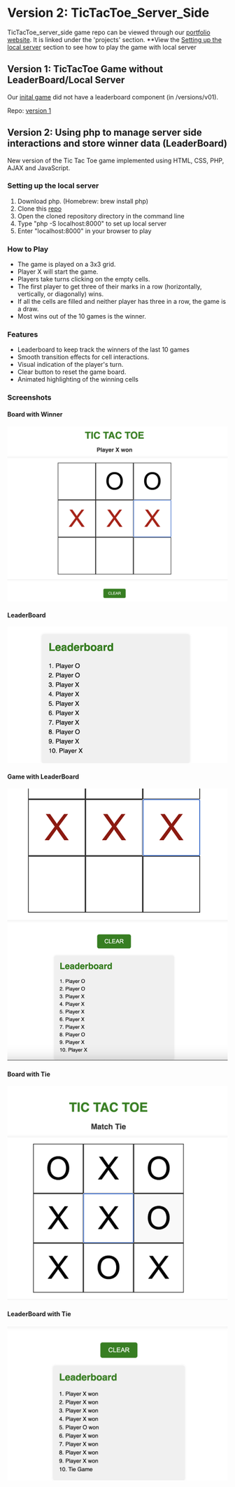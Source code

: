 # Version 2: TicTacToe_Server_Side

TicTacToe_server_side game repo can be viewed through our [portfolio website](https://alperenakin.github.io/portfolio/). It is linked under the 'projects' section.
**View the [Setting up the local server](https://github.com/tahze0/TicTacToe_Server_Side/tree/main?tab=readme-ov-file#setting-up-the-local-server) section to see how to play the game with local server

## Version 1: TicTacToe Game without LeaderBoard/Local Server
Our [inital game](https://alperenakin.github.io/TicTacToe/) did not have a leaderboard component (in /versions/v01).

Repo: [version 1](https://github.com/AlperenAkin/TicTacToe)

## Version 2: Using php to manage server side interactions and store winner data (LeaderBoard)

New version of the Tic Tac Toe game implemented using HTML, CSS, PHP, AJAX and JavaScript.

### Setting up the local server

1. Download php. (Homebrew: brew install php)
2. Clone this [repo](https://github.com/tahze0/TicTacToe_Server_Side)
3. Open the cloned repository directory in the command line
4. Type "php -S localhost:8000" to set up local server
5. Enter "localhost:8000" in your browser to play

### How to Play

- The game is played on a 3x3 grid.
- Player X will start the game.
- Players take turns clicking on the empty cells.
- The first player to get three of their marks in a row (horizontally, vertically, or diagonally) wins.
- If all the cells are filled and neither player has three in a row, the game is a draw.
- Most wins out of the 10 games is the winner.

### Features

- Leaderboard to keep track the winners of the last 10 games
- Smooth transition effects for cell interactions.
- Visual indication of the player's turn.
- Clear button to reset the game board.
- Animated highlighting of the winning cells

### Screenshots

#### Board with Winner
![board](images/boardfinal.png)

#### LeaderBoard
![leaderboard](images/leaderboardtictactoe.png)

#### Game with LeaderBoard
![together](images/leaderboardwithboard.png)

#### Board with Tie
![tie](images/boardwithtie.png)

#### LeaderBoard with Tie
![tie](images/leaderboardwithtie.png)






